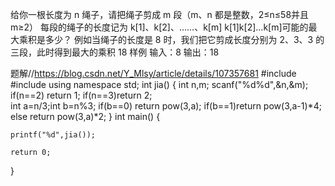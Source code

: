 给你一根长度为 n 绳子，请把绳子剪成 m 段（m、n 都是整数，2≤n≤58并且 m≥2）
每段的绳子的长度记为 k[1]、k[2]、……、k[m]
k[1]k[2]…k[m]可能的最大乘积是多少？
例如当绳子的长度是 8 时，我们把它剪成长度分别为 2、3、3 的三段，此时得到最大的乘积 18
样例
输入：8
输出：18

题解//https://blog.csdn.net/Y_Mlsy/article/details/107357681
#include<cstdio>
#include<cmath>
using namespace std;
int jia()
{    int n,m;
    scanf("%d%d",&n,&m);
    if(n==2) return 1;
    if(n==3)return 2;  
    int a=n/3;int b=n%3;
    if(b==0) return pow(3,a);
    if(b==1)return pow(3,a-1)*4;
    else return pow(3,a)*2;
}
int main()
{
    
    
    printf("%d",jia());
    
    return 0;
}

